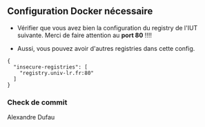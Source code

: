 
## Configuration Docker nécessaire

- Vérifier que vous avez bien la configuration du registry de l'IUT suivante. Merci de faire attention au **port 80** !!!! 
 
- Aussi, vous pouvez avoir d'autres registries dans cette config. 

```docker 
{
  "insecure-registries": [
    "registry.univ-lr.fr:80"
  ]
}
```

### Check de commit
Alexandre Dufau
